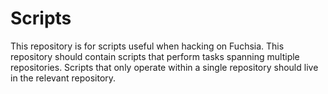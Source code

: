 Scripts
=======================================

This repository is for scripts useful when hacking on Fuchsia. This repository should contain
scripts that perform tasks spanning multiple repositories. Scripts that only operate within a single
repository should live in the relevant repository.
